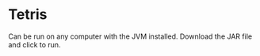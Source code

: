 # Tetris

Can be run on any computer with the JVM installed. Download the JAR file and click to run.
